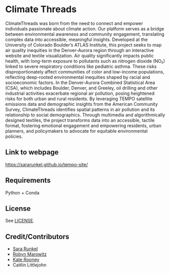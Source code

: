 # Climate Threads

ClimateThreads was born from the need to connect and empower individuals passionate about climate action. Our platform serves as a bridge between environmental awareness and community engagement, translating complex data into accessible, meaningful insights. Developed at the University of Colorado Boulder’s ATLAS Institute, this project seeks to map air quality inequities in the Denver-Aurora region through an interactive website and textile visualization. Air quality significantly impacts public health, with long-term exposure to pollutants such as nitrogen dioxide (NO₂) linked to severe respiratory conditions like pediatric asthma. These risks disproportionately affect communities of color and low-income populations, reflecting deep-rooted environmental inequities shaped by racial and socioeconomic factors. In the Denver-Aurora Combined Statistical Area (CSA), which includes Boulder, Denver, and Greeley, oil drilling and other industrial activities exacerbate regional air pollution, posing heightened risks for both urban and rural residents. By leveraging TEMPO satellite emissions data and demographic insights from the American Community Survey, ClimateThreads identifies spatial patterns in air pollution and its relationship to social demographics. Through multimedia and algorithmically designed textiles, the project transforms data into an accessible, tactile format, fostering emotional engagement and empowering residents, urban planners, and policymakers to advocate for equitable environmental policies.

## Link to webpage  

https://sararunkel.github.io/tempo-site/

## Requirements  

Python + Conda

## License

See [LICENSE](LICENSE).

## Credit/Contributors

- [Sara Runkel](https://github.com/sararunkel)
- [Robyn Marowitz](https://github.com/rmarow)
- [Kate Rooney](https://github.com/krooney144)
- Caitlin Littlejohn
